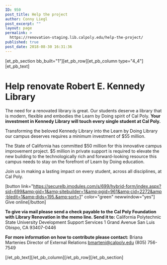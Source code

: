 ```yaml
---
ID: 950
post_title: Help the project
author: Conny Liegl
post_excerpt: ""
layout: page
permalink: >
  https://renovation-staging.lib.calpoly.edu/help-the-project/
published: true
post_date: 2018-08-30 16:31:36
---
```

[et_pb_section bb_built="1"][et_pb_row][et_pb_column type="4_4"][et_pb_text]
<h1><strong>Help renovate </strong>Robert E. Kennedy Library</h1>
The need for a renovated library is great. Our students deserve a library that is modern, flexible and embodies the Learn by Doing spirit of Cal Poly. <strong>Your investment in Kennedy Library will touch every single student at Cal Poly. </strong>

Transforming the beloved Kennedy Library into the Learn by Doing Library our campus deserves requires a minimum investment of $55 million.

The State of California has committed $50 million for this innovative campus improvement project. $5 million in private support is required to elevate the new building to the technologically rich and forward-looking resource this campus needs to stay on the forefront of Learn by Doing education.

Join us in making a lasting impact on every student, across all disciplines, at Cal Poly.

[button link="https://securelb.imodules.com/s/699/hybrid-form/index.aspx?sid=699&amp;gid=1&amp;sitebuilder=1&amp;pgid=961&amp;cid=2272&amp;bledit=1&amp;dids=195.&amp;sort=1" color="green" newwindow="yes"] Give online[/button]

<strong>To give via mail please send a check payable to the Cal Poly Foundation with Library Renovation in the memo line. Send it to:</strong>
California Polytechnic State University
Development Support Services
1 Grand Avenue
San Luis Obispo, CA 93407-0446

<strong>For more information on how to contribute please contact:</strong>
Briana Martenies
Director of External Relations
<a href="mailto:bmarteni@calpoly.edu">bmarteni@calpoly.edu</a>
(805) 756-7549

[/et_pb_text][/et_pb_column][/et_pb_row][/et_pb_section]